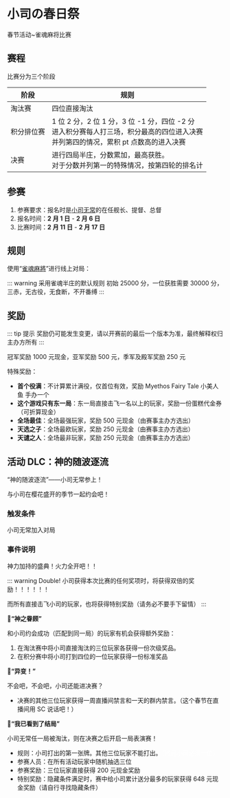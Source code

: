 # 小司の春日祭

春节活动~雀魂麻将比赛

## 赛程

比赛分为三个阶段

| 阶段       | 规则                                                                                                                                     |
| ---------- | ---------------------------------------------------------------------------------------------------------------------------------------- |
| 淘汰赛     | 四位直接淘汰                                                                                                                             |
| 积分排位赛 | 1 位 2 分，2 位 1 分，3 位 -1 分，四位 -2 分<br>进入积分赛每人打三场，积分最高的四位进入决赛<br>并列第四的情况，累积 pt 点数高的进入决赛 |
| 决赛       | 进行四局半庄，分数累加，最高获胜。<br>对于分数并列第一的特殊情况，按第四轮的排名计                                                       |

## 参赛

1. 参赛要求：报名时是[小司无常](https://live.bilibili.com/14846654)的在任舰长、提督、总督
2. 报名时间：**2 月 1 日** - **2 月 6 日**
3. 比赛时间：**2 月 11 日** - **2 月 17 日**

## 规则

使用“[雀魂麻將](https://www.maj-soul.com/#/home)”进行线上对局：

::: warning 采用雀魂半庄的默认规则
初始 25000 分，一位获胜需要 30000 分，三赤，无古役，无食断，不开番缚
:::

## 奖励

::: tip 提示
奖励仍可能发生变更，请以开赛前的最后一个版本为准，最终解释权归主办方所有
:::

冠军奖励 1000 元现金，亚军奖励 500 元，季军及殿军奖励 250 元

特殊奖励：

- **首个役满**：不计算累计满役，仅首位有效，奖励 Myethos Fairy Tale 小美人鱼 手办一个
- **这个游戏只有东一局**：东一局直接击飞一名以上的玩家，奖励一份蛋糕代金券（可折算现金）
- **全场最佳**：全场最强玩家，奖励 500 元现金（由赛事主办方选出）
- **天选之子**：全场最欧玩家，奖励 250 元现金（由赛事主办方选出）
- **天谴之人**：全场最非玩家，奖励 250 元现金（由赛事主办方选出）

## 活动 DLC：神的随波逐流

“神的随波逐流”——小司无常参上！

与小司在樱花盛开的季节一起约会吧！

### 触发条件

小司无常加入对局

### 事件说明

神力加持的盛典！火力全开吧！！

::: warning Double!
小司获得本次比赛的任何奖项时，将获得双倍的奖励！！！！！！

而所有直接击飞小司的玩家，也将获得特别奖励（请务必不要手下留情）
:::

**🌟“神之眷顾”**

和小司约会成功（匹配到同一局）的玩家有机会获得额外奖励：

1. 在淘汰赛中将小司直接淘汰的三位玩家各获得一份次级奖品。
2. 在积分赛中将小司打到四位的一位玩家获得一份标准奖品

**🌟“异变！”**

不会吧，不会吧，小司还能进决赛？

- 决赛的其他三位玩家获得一周直播间禁言和一天的群内禁言。（这个春节在直播间用 SC 说话吧！）

**🌟“我已看到了结局”**

小司无常任一局被淘汰，则在决赛之后开启一局表演赛！

- 规则：小司打出的第一张牌。其他三位玩家不能打出。<span title="恭喜你找到了隐藏条件" class="easter-egg">（终局小司必须一位）</span>
- 参赛人员：在所有活动玩家中随机抽选三位
- 参赛奖励：三位玩家直接获得 200 元现金奖励
- 特别奖励：隐藏条件满足时，赛中给小司累计送分最多的玩家获得 648 元现金奖励（请自行寻找隐藏条件）

<style>
.yuu-theme-dark .easter-egg {
  color: #1a1a1a;
}
.easter-egg {
  color: white;
}
</style>
